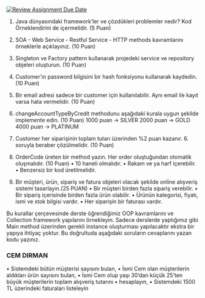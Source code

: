 [![Review Assignment Due Date](https://classroom.github.com/assets/deadline-readme-button-24ddc0f5d75046c5622901739e7c5dd533143b0c8e959d652212380cedb1ea36.svg)](https://classroom.github.com/a/aW4nEDX8)
1. Java dünyasındaki framework’ler ve çözdükleri problemler nedir? Kod Örneklendirini
de içermelidir. (5 Puan)

2. SOA - Web Service - Restful Service - HTTP methods kavramlarını örneklerle
açıklayınız. (10 Puan)

3. Singleton ve Factory pattern kullanarak projedeki service ve repository objeleri
oluşturun. (10 Puan)


4. Customer’ın password bilgisini bir hash fonksiyonu kullanarak kaydedin. (10 Puan)

5. Bir email adresi sadece bir customer için kullanılabilir. Aynı email ile kayıt varsa hata
vermelidir. (10 Puan)

6. changeAccountTypeByCredit methodunu aşağıdaki kurala uygun şekilde implemente
edin. (10 Puan)
1000 puan -> SILVER
2000 puan -> GOLD
4000 puan -> PLATINUM


7. Customer her siparişinin toplam tutarı üzerinden %2 puan kazanır. 6. soruyla beraber
çözülmelidir. (10 Puan)


8. OrderCode üreten bir method yazın. Her order oluştuğundan otomatik oluşmalıdır. (10
Puan)
• 10 haneli olmalıdır.
• Rakam ve ya harf içerebilir.
• Benzersiz bir kod üretilmelidir.

4. Bir müşteri, ürün, sipariş ve fatura objeleri olacak şekilde online alışveriş sistemi
tasarlayın.(25 PUAN)
• Bir müşteri birden fazla sipariş verebilir.
• Bir sipariş içerisinde birden fazla ürün olabilir.
• Ürünün kategorisi, fiyatı, ismi ve stok bilgisi vardır.
• Her siparişin bir faturası vardır.

Bu kurallar çerçevesinde derste öğrendiğimiz OOP kavramlarını ve Collection framework
yapılarını örnekleyin. Sadece derslerde yaptığımız gibi Main method üzerinden gerekli
instance oluşturması yapılacaktır ekstra bir yapıya ihtiyaç yoktur. Bu doğrultuda aşağıdaki
soruların cevaplarını yazan kodu yazınız.

### CEM DIRMAN
• Sistemdeki bütün müşterisi sayısını bulan,
• İsmi Cem olan müşterilerin aldıkları ürün sayısını bulan,
• İsmi Cem olup yaşı 30’dan küçük 25’ten büyük müşterilerin toplam alışveriş tutarını
• hesaplayın,
• Sistemdeki 1500 TL üzerindeki faturaları listeleyin
